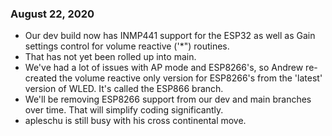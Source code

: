 ### August 22, 2020

- Our dev build now has INMP441 support for the ESP32 as well as Gain settings control for volume reactive ('*") routines.
- That has not yet been rolled up into main.
- We've had a lot of issues with AP mode and ESP8266's, so Andrew re-created the volume reactive only version for ESP8266's from the 'latest' version of WLED. It's called the ESP866 branch.
- We'll be removing ESP8266 support from our dev and main branches over time. That will simplify coding significantly.
- apleschu is still busy with his cross continental move.
